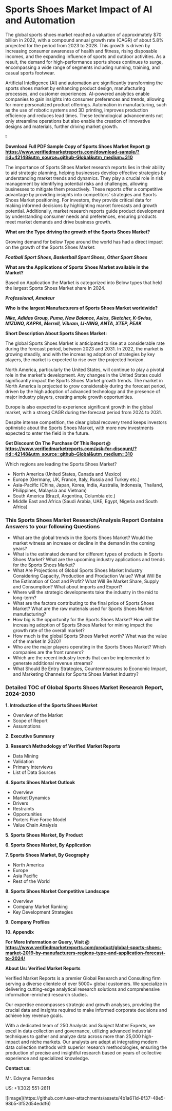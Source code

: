 <h1>Sports Shoes Market Impact of AI and Automation</h1><p>The global sports shoes market reached a valuation of approximately $70 billion in 2022, with a compound annual growth rate (CAGR) of about 5.8% projected for the period from 2023 to 2028. This growth is driven by increasing consumer awareness of health and fitness, rising disposable incomes, and the expanding influence of sports and outdoor activities. As a result, the demand for high-performance sports shoes continues to surge, encompassing a wide range of segments including running, training, and casual sports footwear.</p><p>Artificial Intelligence (AI) and automation are significantly transforming the sports shoes market by enhancing product design, manufacturing processes, and customer experiences. AI-powered analytics enable companies to gain insights into consumer preferences and trends, allowing for more personalized product offerings. Automation in manufacturing, such as the use of robotic systems and 3D printing, improves production efficiency and reduces lead times. These technological advancements not only streamline operations but also enable the creation of innovative designs and materials, further driving market growth.</p>t</p><p id="" class=""><strong>Download Full PDF Sample Copy of Sports Shoes Market Report @ <a href="https://www.verifiedmarketreports.com/download-sample/?rid=42148&utm_source=github-Global&utm_medium=310" target="_blank">https://www.verifiedmarketreports.com/download-sample/?rid=42148&utm_source=github-Global&utm_medium=310</a></strong></p><p>The importance of&nbsp;Sports Shoes Market research reports lies in their ability to aid strategic planning, helping businesses develop effective strategies by understanding market trends and dynamics. They play a crucial role in risk management by identifying potential risks and challenges, allowing businesses to mitigate them proactively. These reports offer a competitive advantage by providing insights into competitors' strategies and Sports Shoes Market positioning. For investors, they provide critical data for making informed decisions by highlighting market forecasts and growth potential. Additionally, market research reports guide product development by understanding consumer needs and preferences, ensuring products meet market demands and drive business growth.</p><p><strong>What are the&nbsp;Type driving the growth of the Sports Shoes Market?</strong></p><p id="" class="">Growing demand for below Type around the world has had a direct impact on the growth of the Sports Shoes Market:</p><em><strong>Football Sport Shoes, Basketball Sport Shoes, Other Sport Shoes</strong></em></p><strong>What are the&nbsp;Applications&nbsp;of Sports Shoes Market available in the Market?</strong></p><p id="" class="">Based on Application the Market is categorized into Below types that held the largest Sports Shoes Market share In 2024.</p><em><strong>Professional, Amateur</strong></em></p><strong>Who is the largest Manufacturers of Sports Shoes Market worldwide?</strong></p><p><em><strong>Nike, Adidas Group, Puma, New Balance, Asics, Sketcher, K-Swiss, MIZUNO, KAPPA, Merrell, Vibram, LI-NING, ANTA, XTEP, PEAK</strong></em></p><p id="" class=""><strong>Short Description About Sports Shoes Market:</strong></p><p>The global Sports Shoes Market is anticipated to rise at a considerable rate during the forecast period, between 2023 and 2031. In 2022, the market is growing steadily, and with the increasing adoption of strategies by key players, the market is expected to rise over the projected horizon.</p><p>North America, particularly the United States, will continue to play a pivotal role in the market's development. Any changes in the United States could significantly impact the Sports Shoes Market growth trends. The market in North America is projected to grow considerably during the forecast period, driven by the high adoption of advanced technology and the presence of major industry players, creating ample growth opportunities.</p><p>Europe is also expected to experience significant growth in the global market, with a strong CAGR during the forecast period from 2024 to 2031.</p><p>Despite intense competition, the clear global recovery trend keeps investors optimistic about the Sports Shoes Market, with more new investments expected to enter the field in the future.</p><p id="" class=""><strong>Get Discount On The Purchase Of This Report @ <a href="https://www.verifiedmarketreports.com/ask-for-discount/?rid=42148&utm_source=github-Global&utm_medium=310" target="_blank">https://www.verifiedmarketreports.com/ask-for-discount/?rid=42148&utm_source=github-Global&utm_medium=310</a></strong></p>Which regions are leading the Sports Shoes Market?</p><ul><li>North America (United States, Canada and Mexico)</li><li>Europe (Germany, UK, France, Italy, Russia and Turkey etc.)</li><li>Asia-Pacific (China, Japan, Korea, India, Australia, Indonesia, Thailand, Philippines, Malaysia and Vietnam)</li><li>South America (Brazil, Argentina, Columbia etc.)</li><li>Middle East and Africa (Saudi Arabia, UAE, Egypt, Nigeria and South Africa)</li></ul><h3 id="" class="">This Sports Shoes Market Research/Analysis Report Contains Answers to your following Questions</h3><ul><li>What are the global trends in the Sports Shoes Market? Would the market witness an increase or decline in the demand in the coming years?</li><li>What is the estimated demand for different types of products in Sports Shoes Market? What are the upcoming industry applications and trends for the Sports Shoes Market?</li><li>What Are Projections of Global Sports Shoes Market Industry Considering Capacity, Production and Production Value? What Will Be the Estimation of Cost and Profit? What Will Be Market Share, Supply and Consumption? What about imports and Export?</li><li>Where will the strategic developments take the industry in the mid to long-term?</li><li>What are the factors contributing to the final price of Sports Shoes Market? What are the raw materials used for Sports Shoes Market manufacturing?</li><li>How big is the opportunity for the Sports Shoes Market? How will the increasing adoption of Sports Shoes Market for mining impact the growth rate of the overall market?</li><li>How much is the global Sports Shoes Market worth? What was the value of the market In 2020?</li><li>Who are the major players operating in the Sports Shoes Market? Which companies are the front runners?</li><li>Which are the recent industry trends that can be implemented to generate additional revenue streams?</li><li>What Should Be Entry Strategies, Countermeasures to Economic Impact, and Marketing Channels for Sports Shoes Market Industry?</li></ul><h3 id="" class="">Detailed TOC of Global Sports Shoes Market Research Report, 2024-2030</h3><p id="" class=""><strong>1. Introduction of the Sports Shoes Market</strong></p><ul><li>Overview of the Market</li><li>Scope of Report</li><li>Assumptions</li></ul><p id="" class=""><strong>2. Executive Summary</strong></p><p id="" class=""><strong>3. Research Methodology of Verified Market Reports</strong></p><ul><li>Data Mining</li><li>Validation</li><li>Primary Interviews</li><li>List of Data Sources</li></ul><p id="" class=""><strong>4. Sports Shoes Market Outlook</strong></p><ul><li>Overview</li><li>Market Dynamics</li><li>Drivers</li><li>Restraints</li><li>Opportunities</li><li>Porters Five Force Model</li><li>Value Chain Analysis</li></ul><p id="" class=""><strong>5. Sports Shoes Market, By Product</strong></p><p id="" class=""><strong>6. Sports Shoes Market, By Application</strong></p><p id="" class=""><strong>7. Sports Shoes Market, By Geography</strong></p><ul><li>North America</li><li>Europe</li><li>Asia Pacific</li><li>Rest of the World</li></ul><p id="" class=""><strong>8. Sports Shoes Market Competitive Landscape</strong></p><ul><li>Overview</li><li>Company Market Ranking</li><li>Key Development Strategies</li></ul><p id="" class=""><strong>9. Company Profiles</strong></p><p id="" class=""><strong>10. Appendix</strong></p><p id="" class=""><strong>For More Information or Query, Visit @ <a href="https://www.verifiedmarketreports.com/product/global-sports-shoes-market-2019-by-manufacturers-regions-type-and-application-forecast-to-2024/" target="_blank">https://www.verifiedmarketreports.com/product/global-sports-shoes-market-2019-by-manufacturers-regions-type-and-application-forecast-to-2024/</a></strong></p><p id="" class=""><strong>About Us: Verified Market Reports</strong></p><p id="" class="">Verified Market Reports is a premier Global Research and Consulting firm serving a diverse clientele of over 5000+ global customers. We specialize in delivering cutting-edge analytical research solutions and comprehensive information-enriched research studies.</p><p id="" class="">Our expertise encompasses strategic and growth analyses, providing the crucial data and insights required to make informed corporate decisions and achieve key revenue goals.</p><p id="" class="">With a dedicated team of 250 Analysts and Subject Matter Experts, we excel in data collection and governance, utilizing advanced industrial techniques to gather and analyze data across more than 25,000 high-impact and niche markets. Our analysts are adept at integrating modern data collection methods with superior research methodologies, ensuring the production of precise and insightful research based on years of collective experience and specialized knowledge.</p><p id="" class=""><strong>Contact us:</strong></p><p id="" class="">Mr. Edwyne Fernandes</p><p id="" class="">US: +1(302) 551-2611</p>
![image](https://github.com/user-attachments/assets/4b1a611d-8f37-48e5-98b5-3f52d54eddf6)
